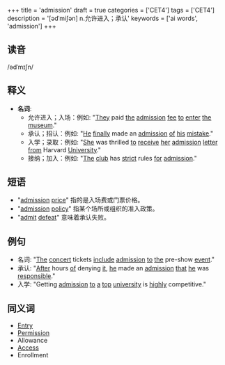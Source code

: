 +++
title = 'admission'
draft = true
categories = ['CET4']
tags = ['CET4']
description = '[ədˈmi∫ən] n.允许进入；承认'
keywords = ['ai words', 'admission']
+++

## 读音
/ədˈmɪʃn/

## 释义
- **名词**:
  - 允许进入；入场：例如: "[They](/post/they/) paid [the](/post/the/) [admission](/post/admission/) [fee](/post/fee/) [to](/post/to/) [enter](/post/enter/) [the](/post/the/) [museum](/post/museum/)."
  - 承认；招认：例如: "[He](/post/he/) [finally](/post/finally/) made an [admission](/post/admission/) [of](/post/of/) [his](/post/his/) [mistake](/post/mistake/)."
  - 入学；录取：例如: "[She](/post/she/) was thrilled [to](/post/to/) [receive](/post/receive/) [her](/post/her/) [admission](/post/admission/) [letter](/post/letter/) [from](/post/from/) Harvard [University](/post/university/)."
  - 接纳；加入：例如: "[The](/post/the/) [club](/post/club/) has [strict](/post/strict/) rules [for](/post/for/) [admission](/post/admission/)."

## 短语
- "[admission](/post/admission/) [price](/post/price/)" 指的是入场费或门票价格。
- "[admission](/post/admission/) [policy](/post/policy/)" 指某个场所或组织的准入政策。
- "[admit](/post/admit/) [defeat](/post/defeat/)" 意味着承认失败。

## 例句
- 名词: "[The](/post/the/) [concert](/post/concert/) tickets [include](/post/include/) [admission](/post/admission/) [to](/post/to/) [the](/post/the/) pre-show [event](/post/event/)."
- 承认: "[After](/post/after/) hours [of](/post/of/) denying [it](/post/it/), [he](/post/he/) made an [admission](/post/admission/) [that](/post/that/) [he](/post/he/) was [responsible](/post/responsible/)."
- 入学: "Getting [admission](/post/admission/) [to](/post/to/) [a](/post/a/) [top](/post/top/) [university](/post/university/) is [highly](/post/highly/) competitive."

## 同义词
- [Entry](/post/entry/)
- [Permission](/post/permission/)
- Allowance
- [Access](/post/access/)
- Enrollment
